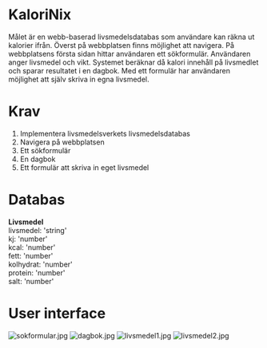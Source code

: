 # KaloriNix
Målet är en webb-baserad livsmedelsdatabas som användare kan räkna ut kalorier ifrån. Överst på webbplatsen finns möjlighet att navigera. På webbplatsens första sidan hittar användaren ett sökformulär. Användaren anger livsmedel och vikt. Systemet beräknar då kalori innehåll på livsmedlet och sparar resultatet i en dagbok. Med ett formulär har användaren möjlighet att själv skriva in egna livsmedel. 

# Krav
1. Implementera livsmedelsverkets livsmedelsdatabas
2. Navigera på webbplatsen
3. Ett sökformulär
4. En dagbok
5. Ett formulär att skriva in eget livsmedel

# Databas
<b>Livsmedel</b><br />
livsmedel: 'string'<br />
kj: 'number'<br />
kcal: 'number'<br />
fett: 'number'<br />
kolhydrat: 'number'<br />
protein: 'number'<br />
salt: 'number'<br />

# User interface
![sokformular.jpg](model/web/sokformular.jpg "Sökformulär")
![dagbok.jpg](model/web/dagbok.jpg "Dagbok")
![livsmedel1.jpg](model/web/livsmedel1.jpg "Livsmedel ett")
![livsmedel2.jpg](model/web/livsmedel2.jpg "Livsmedel två")
